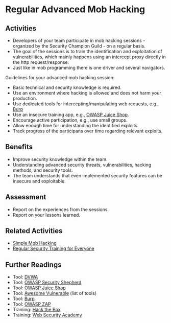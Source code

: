 # Regular Advanced Mob Hacking

## Activities

- Developers of your team participate in mob hacking sessions - organized by the Security Champion Guild - on a regular basis.
- The goal of the sessions is to train the identification and exploitation of vulnerabilities, which mainly happens using an intercept proxy directly in the http request/response.
- Just like in mob programming there is one driver and several navigators.

Guidelines for your advanced mob hacking session:
- Basic technical and security knowledge is required.
- Use an environment where hacking is allowed and does not harm your production.
- Use dedicated tools for intercepting/manipulating web requests, e.g., [Burp](https://portswigger.net/burp)
- Use an insecure training app, e.g., [OWASP Juice Shop](https://owasp.org/www-project-juice-shop/).
- Encourage active participation, e.g., use small groups.
- Allow enough time for understanding the identified exploits.
- Track progress of the participans over time regarding relevant exploits.

## Benefits

- Improve security knowledge within the team.
- Understanding advanced security threats, vulnerabilities, hacking methods, and security tools.
- The team understands that even implemented security features can be insecure and exploitable.

## Assessment

- Report on the experiences from the sessions.
- Report on your lessons learned.

## Related Activities

- [Simple Mob Hacking](../yellow/simple-mob-hacking.md)
- [Regular Security Training for Everyone](../orange/regular-security-training-for-everyone.md)

## Further Readings

- Tool: [DVWA](https://dvwa.co.uk/)
- Tool: [OWASP Security Shepherd](https://owasp.org/www-project-security-shepherd/)
- Tool: [OWASP Juice Shop](https://owasp.org/www-project-juice-shop/)
- Tool: [Awesome Vulnerable](https://github.com/kaiiyer/awesome-vulnerable) (list of tools)
- Tool: [Burp](https://portswigger.net/burp)
- Tool: [OWASP ZAP](https://www.zaproxy.org/)
- Training: [Hack the Box](https://www.hackthebox.eu/)
- Training: [Web Security Academy](https://portswigger.net/web-security)
